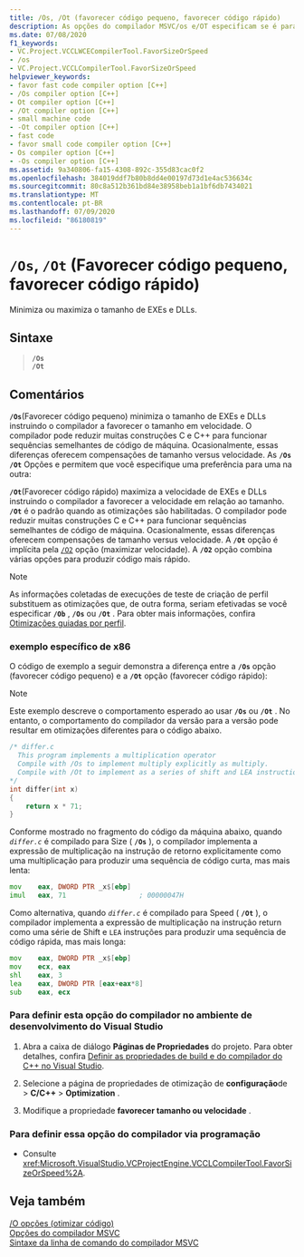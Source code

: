 ```yaml
---
title: /Os, /Ot (favorecer código pequeno, favorecer código rápido)
description: As opções do compilador MSVC/os e/OT especificam se é para favorecer o tamanho ou a velocidade ao otimizar o código.
ms.date: 07/08/2020
f1_keywords:
- VC.Project.VCCLWCECompilerTool.FavorSizeOrSpeed
- /os
- VC.Project.VCCLCompilerTool.FavorSizeOrSpeed
helpviewer_keywords:
- favor fast code compiler option [C++]
- /Os compiler option [C++]
- Ot compiler option [C++]
- /Ot compiler option [C++]
- small machine code
- -Ot compiler option [C++]
- fast code
- favor small code compiler option [C++]
- Os compiler option [C++]
- -Os compiler option [C++]
ms.assetid: 9a340806-fa15-4308-892c-355d83cac0f2
ms.openlocfilehash: 384019ddf7b80b8dd4e00197d73d1e4ac536634c
ms.sourcegitcommit: 80c8a512b361bd84e38958beb1a1bf6db7434021
ms.translationtype: MT
ms.contentlocale: pt-BR
ms.lasthandoff: 07/09/2020
ms.locfileid: "86180819"
---
```

# <a name="os-ot-favor-small-code-favor-fast-code"></a>`/Os`, `/Ot` (Favorecer código pequeno, favorecer código rápido)

Minimiza ou maximiza o tamanho de EXEs e DLLs.

## <a name="syntax"></a>Sintaxe

> **`/Os`**\
> **`/Ot`**

## <a name="remarks"></a>Comentários

**`/Os`**(Favorecer código pequeno) minimiza o tamanho de EXEs e DLLs instruindo o compilador a favorecer o tamanho em velocidade. O compilador pode reduzir muitas construções C e C++ para funcionar sequências semelhantes de código de máquina. Ocasionalmente, essas diferenças oferecem compensações de tamanho versus velocidade. As **`/Os`** **`/Ot`** Opções e permitem que você especifique uma preferência para uma na outra:

**`/Ot`**(Favorecer código rápido) maximiza a velocidade de EXEs e DLLs instruindo o compilador a favorecer a velocidade em relação ao tamanho. **`/Ot`** é o padrão quando as otimizações são habilitadas. O compilador pode reduzir muitas construções C e C++ para funcionar sequências semelhantes de código de máquina. Ocasionalmente, essas diferenças oferecem compensações de tamanho versus velocidade. A **`/Ot`** opção é implícita pela [`/O2`](o1-o2-minimize-size-maximize-speed.md) opção (maximizar velocidade). A **`/O2`** opção combina várias opções para produzir código mais rápido.

> [!NOTE]
> As informações coletadas de execuções de teste de criação de perfil substituem as otimizações que, de outra forma, seriam efetivadas se você especificar **`/Ob`** , **`/Os`** ou **`/Ot`** . Para obter mais informações, confira [Otimizações guiadas por perfil](../profile-guided-optimizations.md).

### <a name="x86-specific-example"></a>exemplo específico de x86

O código de exemplo a seguir demonstra a diferença entre a **`/Os`** opção (favorecer código pequeno) e a **`/Ot`** opção (favorecer código rápido):

> [!NOTE]
> Este exemplo descreve o comportamento esperado ao usar **`/Os`** ou **`/Ot`** . No entanto, o comportamento do compilador da versão para a versão pode resultar em otimizações diferentes para o código abaixo.

```c
/* differ.c
  This program implements a multiplication operator
  Compile with /Os to implement multiply explicitly as multiply.
  Compile with /Ot to implement as a series of shift and LEA instructions.
*/
int differ(int x)
{
    return x * 71;
}
```

Conforme mostrado no fragmento do código da máquina abaixo, quando *`differ.c`* é compilado para Size ( **`/Os`** ), o compilador implementa a expressão de multiplicação na instrução de retorno explicitamente como uma multiplicação para produzir uma sequência de código curta, mas mais lenta:

```asm
mov    eax, DWORD PTR _x$[ebp]
imul   eax, 71                  ; 00000047H
```

Como alternativa, quando *`differ.c`* é compilado para Speed ( **`/Ot`** ), o compilador implementa a expressão de multiplicação na instrução return como uma série de Shift e `LEA` instruções para produzir uma sequência de código rápida, mas mais longa:

```asm
mov    eax, DWORD PTR _x$[ebp]
mov    ecx, eax
shl    eax, 3
lea    eax, DWORD PTR [eax+eax*8]
sub    eax, ecx
```

### <a name="to-set-this-compiler-option-in-the-visual-studio-development-environment"></a>Para definir esta opção do compilador no ambiente de desenvolvimento do Visual Studio

1. Abra a caixa de diálogo **Páginas de Propriedades** do projeto. Para obter detalhes, confira [Definir as propriedades de build e do compilador do C++ no Visual Studio](../working-with-project-properties.md).

1. Selecione a página de propriedades de otimização de **configuração**de  >  **C/C++**  >  **Optimization** .

1. Modifique a propriedade **favorecer tamanho ou velocidade** .

### <a name="to-set-this-compiler-option-programmatically"></a>Para definir essa opção do compilador via programação

- Consulte <xref:Microsoft.VisualStudio.VCProjectEngine.VCCLCompilerTool.FavorSizeOrSpeed%2A>.

## <a name="see-also"></a>Veja também

[/O opções (otimizar código)](o-options-optimize-code.md)<br/>
[Opções do compilador MSVC](compiler-options.md)<br/>
[Sintaxe da linha de comando do compilador MSVC](compiler-command-line-syntax.md)
